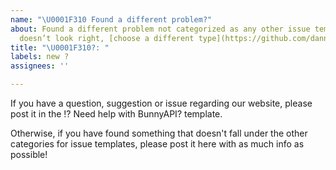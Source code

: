 ```yaml
---
name: "\U0001F310 Found a different problem?"
about: Found a different problem not categorized as any other issue template? If this
  doesn’t look right, [choose a different type](https://github.com/danner26/BunnyAPI/issues/new/choose).
title: "\U0001F310?: "
labels: new ?
assignees: ''

---
```


If you have a question, suggestion or issue regarding our website,
please post it in the ⁉️ Need help with BunnyAPI? template.

Otherwise, if you have found something that doesn't fall under the other categories for issue templates, please post it here with as much info as possible!
